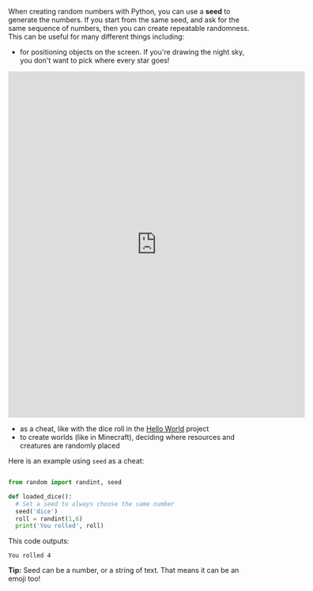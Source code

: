 When creating random numbers with Python, you can use a **seed** to generate the numbers. If you start from the same seed, and ask for the same sequence of numbers, then you can create repeatable randomness. This can be useful for many different things including:

- for positioning objects on the screen. If you're drawing the night sky, you don't want to pick where every star goes!

<iframe src="https://editor.raspberrypi.org/en/embed/viewer/dodge-asteroids-example" width="600" height="700" frameborder="0" marginwidth="0" marginheight="0" allowfullscreen>
</iframe>
  
- as a cheat, like with the dice roll in the [Hello World](https://projects.raspberrypi.org/en/projects/hello-world) project
- to create worlds (like in Minecraft), deciding where resources and creatures are randomly placed


Here is an example using `seed` as a cheat:

```python

from random import randint, seed

def loaded_dice():
  # Set a seed to always choose the same number
  seed('dice')
  roll = randint(1,6)
  print('You rolled', roll)

```
This code outputs:

```
You rolled 4
```

**Tip:** Seed can be a number, or a string of text. That means it can be an emoji too!
